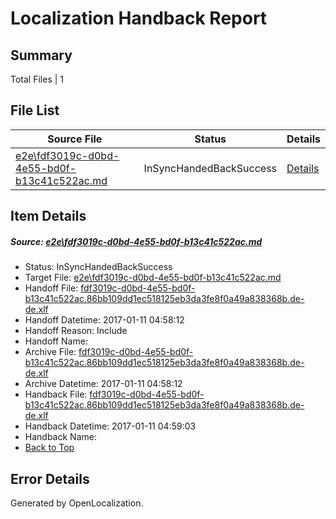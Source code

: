# <a name='report-top'></a> Localization Handback Report

## Summary
 Total Files | 1

## File List
 Source File | Status | Details 
 ----------- | ------ | ------- 
 [e2e\fdf3019c-d0bd-4e55-bd0f-b13c41c522ac.md](https://github.com/OpenLocalizationTestOrg/ol-test0/blob/d7852c1b7199ce00bf107cc729a2ba27e846ff74/e2e/fdf3019c-d0bd-4e55-bd0f-b13c41c522ac.md) | InSyncHandedBackSuccess | [Details](#5ed01570f632e5e90da6a46a146802d504da89981)

## Item Details
##### <a name='5ed01570f632e5e90da6a46a146802d504da89981'></a> Source: [e2e\fdf3019c-d0bd-4e55-bd0f-b13c41c522ac.md](https://github.com/OpenLocalizationTestOrg/ol-test0/blob/d7852c1b7199ce00bf107cc729a2ba27e846ff74/e2e/fdf3019c-d0bd-4e55-bd0f-b13c41c522ac.md)
* Status: InSyncHandedBackSuccess
* Target File: [e2e\fdf3019c-d0bd-4e55-bd0f-b13c41c522ac.md](https://github.com/OpenLocalizationTestOrg/ol-test0-dede/blob/02f995eabf71cd9053daff64f8de986bfe87f499/e2e/fdf3019c-d0bd-4e55-bd0f-b13c41c522ac.md)
* Handoff File: [fdf3019c-d0bd-4e55-bd0f-b13c41c522ac.86bb109dd1ec518125eb3da3fe8f0a49a838368b.de-de.xlf](https://github.com/OpenLocalizationTestOrg/ol-test0-handoff/blob/b6d96d25e2f701823c2660b99c92f86dd07e9a7d/ol-handoff/OpenLocalizationTestOrg/ol-test0-dede/shujia/ht/fdf3019c-d0bd-4e55-bd0f-b13c41c522ac.86bb109dd1ec518125eb3da3fe8f0a49a838368b.de-de.xlf)
* Handoff Datetime: 2017-01-11 04:58:12
* Handoff Reason: Include
* Handoff Name: 
* Archive File: [fdf3019c-d0bd-4e55-bd0f-b13c41c522ac.86bb109dd1ec518125eb3da3fe8f0a49a838368b.de-de.xlf](https://github.com/OpenLocalizationTestOrg/ol-test0-handoff/blob/d64b59a95e11910b9a613af73dda66bd707aae0a/ol-archive/OpenLocalizationTestOrg/ol-test0-dede/shujia/ht/fdf3019c-d0bd-4e55-bd0f-b13c41c522ac.86bb109dd1ec518125eb3da3fe8f0a49a838368b.de-de.xlf)
* Archive Datetime: 2017-01-11 04:58:12
* Handback File: [fdf3019c-d0bd-4e55-bd0f-b13c41c522ac.86bb109dd1ec518125eb3da3fe8f0a49a838368b.de-de.xlf](https://github.com/OpenLocalizationTestOrg/ol-test0-handback/blob/3113dd021c03e05fed26e4591056ef208316c776/ol-handback/OpenLocalizationTestOrg/ol-test0-dede/shujia/ht/fdf3019c-d0bd-4e55-bd0f-b13c41c522ac.86bb109dd1ec518125eb3da3fe8f0a49a838368b.de-de.xlf)
* Handback Datetime: 2017-01-11 04:59:03
* Handback Name: 
* [Back to Top](#report-top)


## Error Details

Generated by OpenLocalization.
